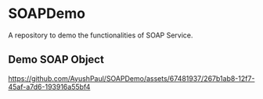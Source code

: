 # SOAPDemo
A repository to demo the functionalities of SOAP Service.

## Demo SOAP Object
https://github.com/AyushPaul/SOAPDemo/assets/67481937/267b1ab8-12f7-45af-a7d6-193916a55bf4

